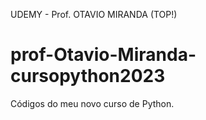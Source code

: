 UDEMY - Prof. OTAVIO MIRANDA (TOP!)
# prof-Otavio-Miranda-cursopython2023
Códigos do meu novo curso de Python.
